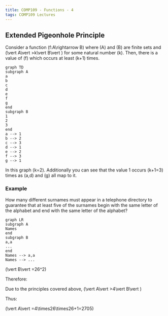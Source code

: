 ```yaml
---
title: COMP109 - Functions - 4
tags: COMP109 Lectures
---
```

## Extended Pigeonhole Principle
Consider a function \(f:A\rightarrow B\) where \(A\) and \(B\) are finite sets and \(\vert A\vert >k\vert B\vert \) for some natural number \(k\). Then, there is a value of \(f\) which occurs at least \(k+1\) times.

```mermaid
graph TD
subgraph A
a
b
c
d
e
f
g
end 
subgraph B
1
2
3
end
a --> 1
b --> 2
c --> 3
d --> 1
e --> 2
f --> 3
g --> 1
```

In this graph \(k=2\). Additionally you can see that the value 1 occurs \(k+1=3\) times as \(a,d\) and \(g\) all map to it.

### Example
How many different surnames must appear in a telephone directory to guarantee that at least five of the surnames begin with the same letter of the alphabet and end with the same letter of the alphabet?

```mermaid
graph LR
subgraph A
Names
end
subgraph B
a,a
...
end
Names --> a,a
Names --> ...
```

\(\vert B\vert =26^2\)

Therefore:

Due to the principles covered above, \(\vert A\vert >4\vert B\vert \)

Thus:

\(\vert A\vert =4\times26\times26+1=2705\)
